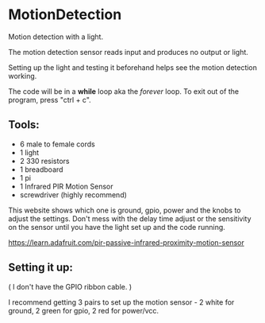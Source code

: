 # MotionDetection
Motion detection with a light.

The motion detection sensor reads input and produces no output or light.

Setting up the light and testing it beforehand helps see the motion detection working.

The code will be in a <b>while</b> loop aka the <i>forever</i> loop. To exit out of the program, press "ctrl + c".

## Tools:
* 6 male to female cords
* 1 light
* 2 330 resistors
* 1 breadboard
* 1 pi
* 1 Infrared PIR Motion Sensor
* screwdriver (highly recommend)

This website shows which one is ground, gpio, power and the knobs to adjust the settings. Don't mess with the delay time adjust or the sensitivity on the sensor until you have the light set up and the code running.

https://learn.adafruit.com/pir-passive-infrared-proximity-motion-sensor 

## Setting it up:
( I don't have the GPIO ribbon cable. )

I recommend getting 3 pairs to set up the motion sensor - 2 white for ground, 2 green for gpio, 2 red for power/vcc.
